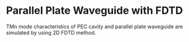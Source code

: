 # Parallel Plate Waveguide with FDTD

TMn mode characteristics of PEC cavity and parallel plate waveguide are simulated by using 2D FDTD method. 
